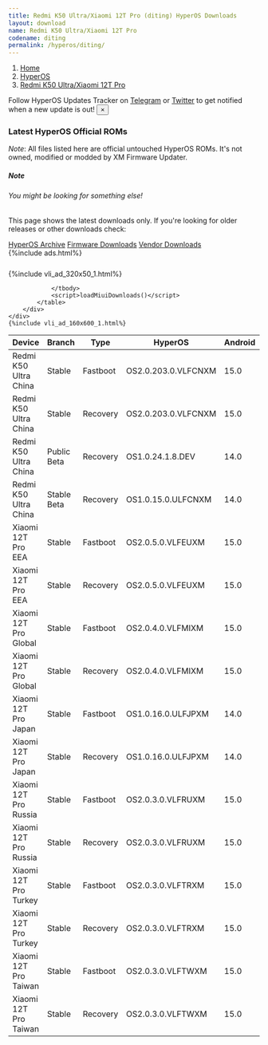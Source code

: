 ```yaml
---
title: Redmi K50 Ultra/Xiaomi 12T Pro (diting) HyperOS Downloads
layout: download
name: Redmi K50 Ultra/Xiaomi 12T Pro
codename: diting
permalink: /hyperos/diting/
---
```

<nav aria-label="breadcrumb">
    <ol class="breadcrumb">
        <li class="breadcrumb-item"><a href="/">Home</a></li>
        <li class="breadcrumb-item"><a href="/hyperos/">HyperOS</a></li>
        <li class="breadcrumb-item active" aria-current="page"><a href="/hyperos/diting/">Redmi K50 Ultra/Xiaomi 12T Pro</a></li>
    </ol>
</nav>
<div class="alert alert-primary alert-dismissible fade show" role="alert">
    Follow HyperOS Updates Tracker on <a href="https://t.me/MIUIUpdatesTracker" class="alert-link">Telegram</a>
     or <a href="https://twitter.com/MiFwUpdater" class="alert-link">Twitter</a> to get notified when a new update is out!
    <button type="button" class="close" data-dismiss="alert" aria-label="Close">
        <span aria-hidden="true">&times;</span>
    </button>
</div>

### Latest HyperOS Official ROMs
*Note*: All files listed here are official untouched HyperOS ROMs. It's not owned, modified or modded by XM Firmware Updater.
<div class="card">
  <div class="card-body">
    <h5 class="card-title">Note</h5>
    <h6 class="card-subtitle mb-2 text-muted">You might be looking for something else!</h6>
    <p class="card-text">This page shows the latest downloads only.
     If you're looking for older releases or other downloads check:</p>
    <a href="/archive/hyperos/diting/" class="card-link">HyperOS Archive</a>
    <a href="/firmware/diting/" class="card-link">Firmware Downloads</a>
    <a href="/vendor/diting/" class="card-link">Vendor Downloads</a>
  </div>
</div>
{%include ads.html%}
<div class="row justify-content-center">
    <div class="col-10">
        <div class="table-responsive-md" style="margin-top: 25px;">
            {%include vli_ad_320x50_1.html%}
            <table id="miui" class="display dt-responsive nowrap compact table table-striped table-hover table-sm">
                <thead class="thead-dark">
                    <tr>
                        <th data-ref="device">Device</th>
                        <th data-ref="branch">Branch</th>
                        <th data-ref="type">Type</th>
                        <th data-ref="miui">HyperOS</th>
                        <th data-ref="android">Android</th>
                        <th data-ref="size">Size</th>
                        <th data-ref="size">Date</th>
                        <th data-ref="link">Link</th>
                    </tr>
                </thead>
                <tbody>
                <tr><td>Redmi K50 Ultra China</td><td>Stable</td><td>Fastboot</td><td>OS2.0.203.0.VLFCNXM</td><td>15.0</td><td>7.4 GB</td><td>2025-07-08</td><td><a href="/hyperos/diting/stable/OS2.0.203.0.VLFCNXM/">Download</a></td></tr>
<tr><td>Redmi K50 Ultra China</td><td>Stable</td><td>Recovery</td><td>OS2.0.203.0.VLFCNXM</td><td>15.0</td><td>6.2 GB</td><td>2025-07-14</td><td><a href="/hyperos/diting/stable/OS2.0.203.0.VLFCNXM/">Download</a></td></tr>
<tr><td>Redmi K50 Ultra China</td><td>Public Beta</td><td>Recovery</td><td>OS1.0.24.1.8.DEV</td><td>14.0</td><td>5.8 GB</td><td>2024-01-12</td><td><a href="/hyperos/diting/public beta/OS1.0.24.1.8.DEV/">Download</a></td></tr>
<tr><td>Redmi K50 Ultra China</td><td>Stable Beta</td><td>Recovery</td><td>OS1.0.15.0.ULFCNXM</td><td>14.0</td><td>5.9 GB</td><td>2025-01-23</td><td><a href="/hyperos/diting/stable beta/OS1.0.15.0.ULFCNXM/">Download</a></td></tr>
<tr><td>Xiaomi 12T Pro EEA</td><td>Stable</td><td>Fastboot</td><td>OS2.0.5.0.VLFEUXM</td><td>15.0</td><td>6.7 GB</td><td>2025-07-07</td><td><a href="/hyperos/diting/stable/OS2.0.5.0.VLFEUXM/">Download</a></td></tr>
<tr><td>Xiaomi 12T Pro EEA</td><td>Stable</td><td>Recovery</td><td>OS2.0.5.0.VLFEUXM</td><td>15.0</td><td>5.6 GB</td><td>2025-07-21</td><td><a href="/hyperos/diting/stable/OS2.0.5.0.VLFEUXM/">Download</a></td></tr>
<tr><td>Xiaomi 12T Pro Global</td><td>Stable</td><td>Fastboot</td><td>OS2.0.4.0.VLFMIXM</td><td>15.0</td><td>6.7 GB</td><td>2025-06-27</td><td><a href="/hyperos/diting/stable/OS2.0.4.0.VLFMIXM/">Download</a></td></tr>
<tr><td>Xiaomi 12T Pro Global</td><td>Stable</td><td>Recovery</td><td>OS2.0.4.0.VLFMIXM</td><td>15.0</td><td>5.5 GB</td><td>2025-07-07</td><td><a href="/hyperos/diting/stable/OS2.0.4.0.VLFMIXM/">Download</a></td></tr>
<tr><td>Xiaomi 12T Pro Japan</td><td>Stable</td><td>Fastboot</td><td>OS1.0.16.0.ULFJPXM</td><td>14.0</td><td>6.2 GB</td><td>2025-06-27</td><td><a href="/hyperos/diting/stable/OS1.0.16.0.ULFJPXM/">Download</a></td></tr>
<tr><td>Xiaomi 12T Pro Japan</td><td>Stable</td><td>Recovery</td><td>OS1.0.16.0.ULFJPXM</td><td>14.0</td><td>5.2 GB</td><td>2025-07-08</td><td><a href="/hyperos/diting/stable/OS1.0.16.0.ULFJPXM/">Download</a></td></tr>
<tr><td>Xiaomi 12T Pro Russia</td><td>Stable</td><td>Fastboot</td><td>OS2.0.3.0.VLFRUXM</td><td>15.0</td><td>6.7 GB</td><td>2025-06-13</td><td><a href="/hyperos/diting/stable/OS2.0.3.0.VLFRUXM/">Download</a></td></tr>
<tr><td>Xiaomi 12T Pro Russia</td><td>Stable</td><td>Recovery</td><td>OS2.0.3.0.VLFRUXM</td><td>15.0</td><td>5.5 GB</td><td>2025-06-26</td><td><a href="/hyperos/diting/stable/OS2.0.3.0.VLFRUXM/">Download</a></td></tr>
<tr><td>Xiaomi 12T Pro Turkey</td><td>Stable</td><td>Fastboot</td><td>OS2.0.3.0.VLFTRXM</td><td>15.0</td><td>6.4 GB</td><td>2025-06-13</td><td><a href="/hyperos/diting/stable/OS2.0.3.0.VLFTRXM/">Download</a></td></tr>
<tr><td>Xiaomi 12T Pro Turkey</td><td>Stable</td><td>Recovery</td><td>OS2.0.3.0.VLFTRXM</td><td>15.0</td><td>5.5 GB</td><td>2025-06-26</td><td><a href="/hyperos/diting/stable/OS2.0.3.0.VLFTRXM/">Download</a></td></tr>
<tr><td>Xiaomi 12T Pro Taiwan</td><td>Stable</td><td>Fastboot</td><td>OS2.0.3.0.VLFTWXM</td><td>15.0</td><td>6.3 GB</td><td>2025-06-13</td><td><a href="/hyperos/diting/stable/OS2.0.3.0.VLFTWXM/">Download</a></td></tr>
<tr><td>Xiaomi 12T Pro Taiwan</td><td>Stable</td><td>Recovery</td><td>OS2.0.3.0.VLFTWXM</td><td>15.0</td><td>5.4 GB</td><td>2025-06-26</td><td><a href="/hyperos/diting/stable/OS2.0.3.0.VLFTWXM/">Download</a></td></tr>

                </tbody>
                <script>loadMiuiDownloads()</script>
            </table>
        </div>
    </div>
    {%include vli_ad_160x600_1.html%}
</div>
